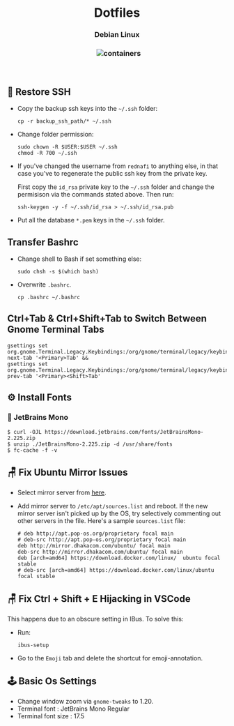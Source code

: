 <div align="center">
<h1>Dotfiles</h1>
<h3>Debian Linux<h3>
&nbsp;
<img src="https://images.unsplash.com/photo-1505855788694-023053764ae5?ixlib=rb-1.2.1&ixid=eyJhcHBfaWQiOjEyMDd9&auto=format&fit=crop&w=1385&q=80" alt="containers">

&nbsp;
</div>

## 🔐 Restore SSH

* Copy the backup ssh keys into the `~/.ssh` folder:

    ```
    cp -r backup_ssh_path/* ~/.ssh
    ```

* Change folder permission:

    ```
    sudo chown -R $USER:$USER ~/.ssh
    chmod -R 700 ~/.ssh
    ```
* If you've changed the username from `rednafi` to anything else, in that case you've to regenerate the public ssh key from the private key.

    First copy the `id_rsa` private key to the `~/.ssh` folder and change the permisison via the commands stated above. Then run:

    ```
    ssh-keygen -y -f ~/.ssh/id_rsa > ~/.ssh/id_rsa.pub
    ```

* Put all the database `*.pem` keys in the `~/.ssh` folder.

## Transfer Bashrc

* Change shell to Bash if set something else:
    ```
    sudo chsh -s $(which bash)
    ```
* Overwrite `.bashrc`.
    ```
    cp .bashrc ~/.bashrc
    ```


## Ctrl+Tab & Ctrl+Shift+Tab to Switch Between Gnome Terminal Tabs

```
gsettings set org.gnome.Terminal.Legacy.Keybindings:/org/gnome/terminal/legacy/keybindings/ next-tab '<Primary>Tab' &&
gsettings set org.gnome.Terminal.Legacy.Keybindings:/org/gnome/terminal/legacy/keybindings/ prev-tab '<Primary><Shift>Tab'
```

## ⚙️ Install Fonts

### 🧠 JetBrains Mono

```
$ curl -OJL https://download.jetbrains.com/fonts/JetBrainsMono-2.225.zip
$ unzip ./JetBrainsMono-2.225.zip -d /usr/share/fonts
$ fc-cache -f -v
```

## 🪑 Fix Ubuntu Mirror Issues

* Select mirror server from [here](https://launchpad.net/ubuntu/+archivemirrors).

* Add mirror server to `/etc/apt/sources.list` and reboot. If the new mirror server isn't picked up by the OS, try selectively commenting out other servers in the file. Here's a sample `sources.list` file:

    ```
    # deb http://apt.pop-os.org/proprietary focal main
    # deb-src http://apt.pop-os.org/proprietary focal main
    deb http://mirror.dhakacom.com/ubuntu/ focal main
    deb-src http://mirror.dhakacom.com/ubuntu/ focal main
    deb [arch=amd64] https://download.docker.com/linux/  ubuntu focal stable
    # deb-src [arch=amd64] https://download.docker.com/linux/ubuntu focal stable
    ```

## 🪑 Fix Ctrl + Shift + E Hijacking in VSCode

This happens due to an obscure setting in IBus. To solve this:

* Run:
    ```
    ibus-setup
    ```
* Go to the `Emoji` tab and delete the shortcut for emoji-annotation.


## 🕹️ Basic Os Settings

* Change window zoom via `gnome-tweaks` to 1.20.
* Terminal font         : JetBrains Mono Regular
* Terminal font size    : 17.5
